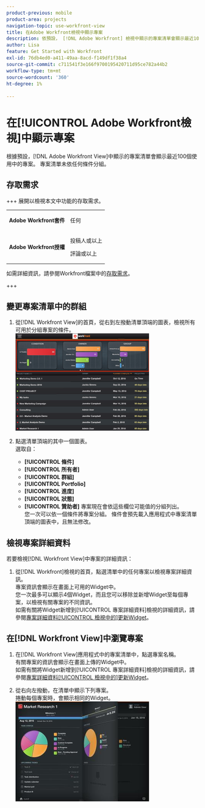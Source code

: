 ```yaml
---
product-previous: mobile
product-area: projects
navigation-topic: use-workfront-view
title: 在Adobe Workfront檢視中顯示專案
description: 依預設， [!DNL Adobe Workfront] 檢視中顯示的專案清單會顯示最近100個使用中的專案。 專案清單未依任何條件分組。
author: Lisa
feature: Get Started with Workfront
exl-id: 76db4ed0-a411-49aa-8acd-f149df1f38a4
source-git-commit: c711541f3e166f9700195420711d95ce782a44b2
workflow-type: tm+mt
source-wordcount: '360'
ht-degree: 1%

---
```


# 在[!UICONTROL Adobe Workfront檢視]中顯示專案

根據預設，[!DNL Adobe Workfront View]中顯示的專案清單會顯示最近100個使用中的專案。 專案清單未依任何條件分組。

## 存取需求

+++ 展開以檢視本文中功能的存取需求。

<table style="table-layout:auto"> 
 <col> 
 </col> 
 <col> 
 </col> 
 <tbody> 
  <tr> 
   <td role="rowheader"><strong>Adobe Workfront套件</strong></td> 
   <td> <p>任何</p> </td> 
  </tr> 
  <tr> 
   <td role="rowheader"><strong>Adobe Workfront授權</strong></td> 
   <td> 
   <p>投稿人或以上</p>
   <p>評論或以上</p> </td> 
  </tr> 
 </tbody> 
</table>

如需詳細資訊，請參閱Workfront檔案中的[存取需求](/help/quicksilver/administration-and-setup/add-users/access-levels-and-object-permissions/access-level-requirements-in-documentation.md)。

+++

## 變更專案清單中的群組

1. 從[!DNL Workfront View]的首頁，從右到左撥動清單頂端的圖表，檢視所有可用於分組專案的條件。\
   ![[!DNL workfront_view_project_groupings_Adobe].png](assets/workfront-view-project-groupings-adobe-350x255.png)

1. 點選清單頂端的其中一個圖表。\
   選取自：

   * **[!UICONTROL 條件]**
   * **[!UICONTROL 所有者]**
   * **[!UICONTROL 群組]**
   * **[!UICONTROL Portfolio]**
   * **[!UICONTROL 進度]**
   * **[!UICONTROL 狀態]**
   * **[!UICONTROL 贊助者]**
專案現在會依這些欄位可能值的分組列出。\
      您一次可以依一個條件將專案分組。 條件會預先載入應用程式中專案清單頂端的圖表中，且無法修改。

## 檢視專案詳細資料

若要檢視[!DNL Workfront View]中專案的詳細資訊：

1. 從[!DNL Workfront]檢視的首頁，點選清單中的任何專案以檢視專案詳細資訊。\
   專案資訊會顯示在畫面上可用的Widget中。\
   您一次最多可以顯示4個Widget，而且您可以移除並新增Widget至每個專案，以檢視有關專案的不同資訊。\
   如需有關將Widget新增到[!UICONTROL 專案詳細資料]檢視的詳細資訊，請參閱[專案詳細資料[!UICONTROL 檢視中的]更新Widget](../../../workfront-basics/mobile-apps/using-workfront-view/update-widgets-in-workfront-view.md)。

## 在[!DNL Workfront View]中瀏覽專案

1. 在[!DNL Workfront View]應用程式中的專案清單中，點選專案名稱。\
   有關專案的資訊會顯示在畫面上傳的Widget中。\
   如需有關將Widget新增到[!UICONTROL 專案詳細資料]檢視的詳細資訊，請參閱[專案詳細資料[!UICONTROL 檢視中的]更新Widget](../../../workfront-basics/mobile-apps/using-workfront-view/update-widgets-in-workfront-view.md)。

1. 從右向左撥動，在清單中顯示下列專案。\
   捲動每個專案時，會顯示相同的Widget。\
   ![Image-1__6__copy.jpg](assets/image-1--6--copy-350x262.jpg) 
